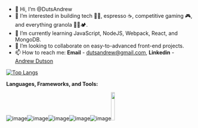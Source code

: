 - 👋 Hi, I’m @DutsAndrew
- 👀 I’m interested in building tech 👨‍💻, espresso ☕, competitive gaming 🎮, and everything granola 🧗🚵🏕️.
- 🌱 I’m currently learning JavaScript, NodeJS, Webpack, React, and MongoDB.
- 💞️ I’m looking to collaborate on easy-to-advanced front-end projects.
- 📫 How to reach me: **Email** - dutsandrew@gmail.com, **Linkedin** - [Andrew Dutson](https://www.linkedin.com/in/dutson/)

[![Top Langs](https://github-readme-stats.vercel.app/api/top-langs/?username=dutsandrew&theme=radical&layout=compact)](https://github.com/anuraghazra/github-readme-stats)

<strong>Languages, Frameworks, and Tools:</strong>

![image](https://user-images.githubusercontent.com/94728848/189023255-d228a54b-548f-4450-8cf9-e2f2b7142dc6.png)![image](https://user-images.githubusercontent.com/94728848/189023322-2d3aba17-280e-47b2-b577-ad94007555d2.png)![image](https://user-images.githubusercontent.com/94728848/189023109-7f8c8602-048a-4c17-aa0e-e8c837ebae2d.png)![image](https://user-images.githubusercontent.com/94728848/189023369-75759105-2c36-4bbc-a039-729e458b8b8e.png)![image](https://user-images.githubusercontent.com/94728848/189023382-9b7929ba-a284-4cdf-ab95-c22416aa2f33.png)<img src="https://webpack.js.org/site-logo.1fcab817090e78435061.svg" width="14%">

<!---
DutsAndrew/DutsAndrew is a ✨ special ✨ repository because its `README.md` (this file) appears on your GitHub profile.
You can click the Preview link to take a look at your changes.
--->
